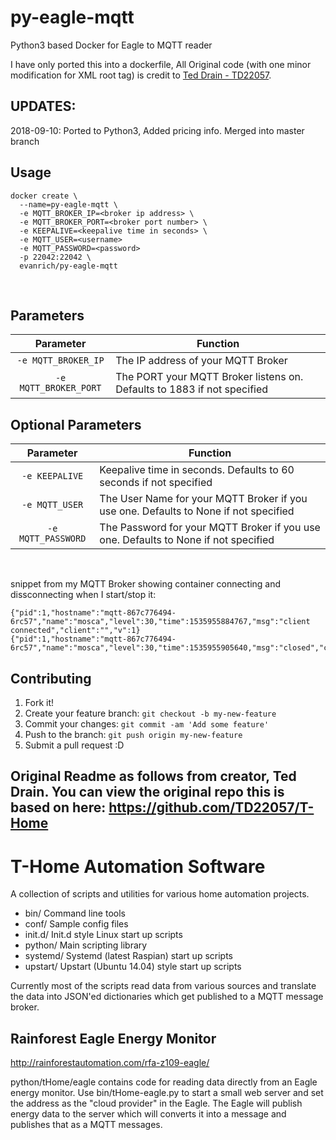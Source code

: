 # py-eagle-mqtt
Python3 based Docker for Eagle to MQTT reader

I have only ported this into a dockerfile, All Original code (with one minor modification for XML root tag) is credit to [Ted Drain - TD22057](https://github.com/TD22057/T-Home).

## UPDATES:
2018-09-10: Ported to Python3, Added pricing info.  Merged into master branch


## Usage

```
docker create \ 
  --name=py-eagle-mqtt \
  -e MQTT_BROKER_IP=<broker ip address> \
  -e MQTT_BROKER_PORT=<broker port number> \
  -e KEEPALIVE=<keepalive time in seconds> \
  -e MQTT_USER=<username>
  -e MQTT_PASSWORD=<password>
  -p 22042:22042 \
  evanrich/py-eagle-mqtt
```
&nbsp;

## Parameters

| Parameter | Function |
| :---: | --- |
| `-e MQTT_BROKER_IP` | The IP address of your MQTT Broker |
| `-e MQTT_BROKER_PORT` | The PORT your MQTT Broker listens on. Defaults to 1883 if not specified |

## Optional Parameters 
| Parameter | Function |
| :---: | --- |
| `-e KEEPALIVE` | Keepalive time in seconds. Defaults to 60 seconds if not specified |
| `-e MQTT_USER` | The User Name for your MQTT Broker if you use one. Defaults to None if not specified |
| `-e MQTT_PASSWORD` | The Password for your MQTT Broker if you use one. Defaults to None if not specified |

&nbsp;


snippet from my MQTT Broker showing container connecting and dissconnecting when I start/stop it:
```
{"pid":1,"hostname":"mqtt-867c776494-6rc57","name":"mosca","level":30,"time":1535955884767,"msg":"client connected","client":"","v":1}
{"pid":1,"hostname":"mqtt-867c776494-6rc57","name":"mosca","level":30,"time":1535955905640,"msg":"closed","client":"","v":1}
```

## Contributing

1. Fork it!
2. Create your feature branch: `git checkout -b my-new-feature`
3. Commit your changes: `git commit -am 'Add some feature'`
4. Push to the branch: `git push origin my-new-feature`
5. Submit a pull request :D



Original Readme as follows from creator, Ted Drain.  You can view the original repo this is based on here: https://github.com/TD22057/T-Home
---

T-Home Automation Software
==========================

A collection of scripts and utilities for various home automation projects.

- bin/  Command line tools
- conf/ Sample config files
- init.d/   Init.d style Linux start up scripts
- python/  Main scripting library
- systemd/  Systemd (latest Raspian) start up scripts
- upstart/  Upstart (Ubuntu 14.04) style start up scripts

Currently most of the scripts read data from various sources and
translate the data into JSON'ed dictionaries which get published to a
MQTT message broker.  


Rainforest Eagle Energy Monitor
-------------------------------

http://rainforestautomation.com/rfa-z109-eagle/

python/tHome/eagle contains code for reading data directly from an
Eagle energy monitor.  Use bin/tHome-eagle.py to start a small web
server and set the address as the "cloud provider" in the Eagle.  The
Eagle will publish energy data to the server which will converts it
into a message and publishes that as a MQTT messages.

